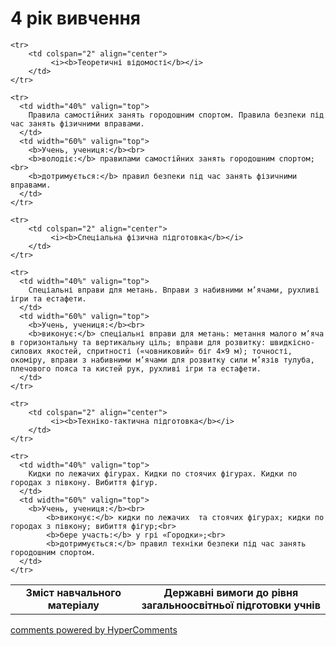 <div id="hypercomments_widget" class="js-hypercomments-widget invisible"></div>

4 рік вивчення
=============================

<table>
  <body>
    <tr>
      <td width="40%" align="center">
        <b>Зміст навчального матеріалу</b>
      </td>
      <td width="60%" align="center" valign="top">
        <b>Державні вимоги до рівня загальноосвітньої підготовки учнів</b>
      </td>
    </tr>

    <tr>
    	<td colspan="2" align="center">
    		 <i><b>Теоретичні відомості</b></i>
    	</td>
    </tr>

    <tr>
      <td width="40%" valign="top">
        Правила самостійних занять городошним спортом. Правила безпеки під час занять фізичними вправами.
      </td>
      <td width="60%" valign="top">
        <b>Учень, учениця:</b><br>
        <b>володіє:</b> правилами самостійних занять городошним спортом;<br>
        <b>дотримується:</b> правил безпеки під час занять фізичними вправами.
      </td>
    </tr>

    <tr>
    	<td colspan="2" align="center">
    		 <i><b>Спеціальна фізична підготовка</b></i>
    	</td>
    </tr>

    <tr>
      <td width="40%" valign="top">
       	Спеціальні вправи для метань. Вправи з набивними м’ячами, рухливі ігри та естафети.
      </td>
      <td width="60%" valign="top">
        <b>Учень, учениця:</b><br>
        <b>виконує:</b> спеціальні вправи для метань: метання малого м’яча в горизонтальну та вертикальну ціль; вправи для розвитку: швидкісно-силових якостей, спритності («човниковий» біг 4×9 м); точності, окоміру, вправи з набивними м’ячами для розвитку сили м’язів тулуба, плечового пояса та кистей рук, рухливі ігри та естафети.
      </td>
    </tr>

    <tr>
    	<td colspan="2" align="center">
    		 <i><b>Техніко-тактична підготовка</b></i>
    	</td>
    </tr>

    <tr>
      <td width="40%" valign="top">
        Кидки по лежачих фігурах. Кидки по стоячих фігурах. Кидки по городах з півкону. Вибиття фігур.
      </td>
      <td width="60%" valign="top">
        <b>Учень, учениця:</b><br>
		    <b>виконує:</b> кидки по лежачих  та стоячих фігурах; кидки по городах з півкону; вибиття фігур;<br>
		    <b>бере участь:</b> у грі «Городки»;<br>
		    <b>дотримується:</b> правил техніки безпеки під час занять городошним спортом.
      </td>
    </tr>
  </body>
</table>

<div class="js-hypercomments-container">
    <a href="http://hypercomments.com" class="hc-link" title="comments widget">comments powered by HyperComments</a>
</div>
